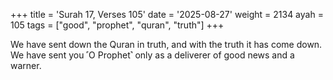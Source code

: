 +++
title = 'Surah 17, Verses 105'
date = '2025-08-27'
weight = 2134
ayah = 105
tags = ["good", "prophet", "quran", "truth"]
+++

We have sent down the Quran in truth, and with the truth it has come down. We have sent you ˹O Prophet˺ only as a deliverer of good news and a warner.